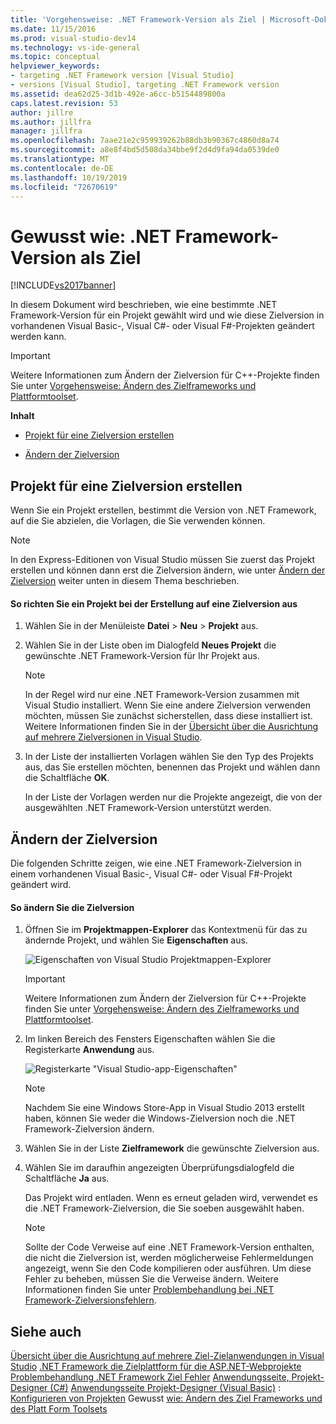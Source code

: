 ```yaml
---
title: 'Vorgehensweise: .NET Framework-Version als Ziel | Microsoft-Dokumentation'
ms.date: 11/15/2016
ms.prod: visual-studio-dev14
ms.technology: vs-ide-general
ms.topic: conceptual
helpviewer_keywords:
- targeting .NET Framework version [Visual Studio]
- versions [Visual Studio], targeting .NET Framework version
ms.assetid: dea62d25-3d1b-492e-a6cc-b5154489800a
caps.latest.revision: 53
author: jillre
ms.author: jillfra
manager: jillfra
ms.openlocfilehash: 7aae21e2c959939262b88db3b90367c4860d8a74
ms.sourcegitcommit: a8e8f4bd5d508da34bbe9f2d4d9fa94da0539de0
ms.translationtype: MT
ms.contentlocale: de-DE
ms.lasthandoff: 10/19/2019
ms.locfileid: "72670619"
---
```

# <a name="how-to-target-a-version-of-the-net-framework"></a>Gewusst wie: .NET Framework-Version als Ziel
[!INCLUDE[vs2017banner](../includes/vs2017banner.md)]

In diesem Dokument wird beschrieben, wie eine bestimmte .NET Framework-Version für ein Projekt gewählt wird und wie diese Zielversion in vorhandenen Visual Basic-, Visual C#- oder Visual F#-Projekten geändert werden kann.

> [!IMPORTANT]
> Weitere Informationen zum Ändern der Zielversion für C++-Projekte finden Sie unter [Vorgehensweise: Ändern des Zielframeworks und Plattformtoolset](https://msdn.microsoft.com/library/031b1d54-e6e1-4da7-9868-3e75a87d9ffe).

 **Inhalt**

- [Projekt für eine Zielversion erstellen](../ide/how-to-target-a-version-of-the-dotnet-framework.md#bkmk_new)

- [Ändern der Zielversion](../ide/how-to-target-a-version-of-the-dotnet-framework.md#bkmk_existing)

## <a name="bkmk_new"></a> Projekt für eine Zielversion erstellen
 Wenn Sie ein Projekt erstellen, bestimmt die Version von .NET Framework, auf die Sie abzielen, die Vorlagen, die Sie verwenden können.

> [!NOTE]
> In den Express-Editionen von Visual Studio müssen Sie zuerst das Projekt erstellen und können dann erst die Zielversion ändern, wie unter [Ändern der Zielversion](../ide/how-to-target-a-version-of-the-dotnet-framework.md#bkmk_existing) weiter unten in diesem Thema beschrieben.

#### <a name="to-target-a-version-when-you-create-a-project"></a>So richten Sie ein Projekt bei der Erstellung auf eine Zielversion aus

1. Wählen Sie in der Menüleiste **Datei** > **Neu** > **Projekt** aus.

2. Wählen Sie in der Liste oben im Dialogfeld **Neues Projekt** die gewünschte .NET Framework-Version für Ihr Projekt aus.

    > [!NOTE]
    > In der Regel wird nur eine .NET Framework-Version zusammen mit Visual Studio installiert. Wenn Sie eine andere Zielversion verwenden möchten, müssen Sie zunächst sicherstellen, dass diese installiert ist. Weitere Informationen finden Sie in der [Übersicht über die Ausrichtung auf mehrere Zielversionen in Visual Studio](../ide/visual-studio-multi-targeting-overview.md).

3. In der Liste der installierten Vorlagen wählen Sie den Typ des Projekts aus, das Sie erstellen möchten, benennen das Projekt und wählen dann die Schaltfläche **OK**.

     In der Liste der Vorlagen werden nur die Projekte angezeigt, die von der ausgewählten .NET Framework-Version unterstützt werden.

## <a name="bkmk_existing"></a> Ändern der Zielversion
 Die folgenden Schritte zeigen, wie eine .NET Framework-Zielversion in einem vorhandenen Visual Basic-, Visual C#- oder Visual F#-Projekt geändert wird.

#### <a name="to-change-the-targeted-version"></a>So ändern Sie die Zielversion

1. Öffnen Sie im **Projektmappen-Explorer** das Kontextmenü für das zu ändernde Projekt, und wählen Sie **Eigenschaften** aus.

     ![Eigenschaften von Visual Studio Projektmappen-Explorer](../ide/media/vs-slnexplorer-properties.png "vs_slnExplorer_Properties")

    > [!IMPORTANT]
    > Weitere Informationen zum Ändern der Zielversion für C++-Projekte finden Sie unter [Vorgehensweise: Ändern des Zielframeworks und Plattformtoolset](https://msdn.microsoft.com/library/031b1d54-e6e1-4da7-9868-3e75a87d9ffe).

2. Im linken Bereich des Fensters Eigenschaften wählen Sie die Registerkarte **Anwendung** aus.

     ![Registerkarte "Visual Studio-app-Eigenschaften"](../ide/media/vs-slnexplorer-properties-applicationtab.png "vs_slnExplorer_Properties_ApplicationTab")

    > [!NOTE]
    > Nachdem Sie eine Windows Store-App in Visual Studio 2013 erstellt haben, können Sie weder die Windows-Zielversion noch die .NET Framework-Zielversion ändern.

3. Wählen Sie in der Liste **Zielframework** die gewünschte Zielversion aus.

4. Wählen Sie im daraufhin angezeigten Überprüfungsdialogfeld die Schaltfläche **Ja** aus.

     Das Projekt wird entladen. Wenn es erneut geladen wird, verwendet es die .NET Framework-Zielversion, die Sie soeben ausgewählt haben.

    > [!NOTE]
    > Sollte der Code Verweise auf eine .NET Framework-Version enthalten, die nicht die Zielversion ist, werden möglicherweise Fehlermeldungen angezeigt, wenn Sie den Code kompilieren oder ausführen. Um diese Fehler zu beheben, müssen Sie die Verweise ändern. Weitere Informationen finden Sie unter [Problembehandlung bei .NET Framework-Zielversionsfehlern](../msbuild/troubleshooting-dotnet-framework-targeting-errors.md).

## <a name="see-also"></a>Siehe auch
 [Übersicht über die Ausrichtung auf mehrere Ziel-Zielanwendungen in Visual Studio](../ide/visual-studio-multi-targeting-overview.md) [.NET Framework die Zielplattform für die ASP.NET-Webprojekte](https://msdn.microsoft.com/library/8b8145a9-62f6-4fc4-8a83-47b0487cbe76) [Problembehandlung .NET Framework Ziel Fehler](../msbuild/troubleshooting-dotnet-framework-targeting-errors.md) [Anwendungsseite, Projekt-Designer (C#)](../ide/reference/application-page-project-designer-csharp.md) [Anwendungsseite Projekt-Designer (Visual Basic)](../ide/reference/application-page-project-designer-visual-basic.md) : [Konfigurieren von Projekten](https://msdn.microsoft.com/library/a1489abb-6294-4f8f-b71f-2cb126393526) Gewusst [wie: Ändern des Ziel Frameworks und des Platt Form Toolsets](https://msdn.microsoft.com/library/031b1d54-e6e1-4da7-9868-3e75a87d9ffe)
